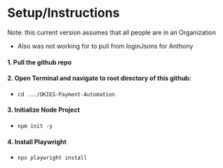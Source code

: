 # Setup/Instructions

Note: this current version assumes that all people are in an Organization 
  - Also was not working for to pull from loginJsons for Anthony

#### 1. Pull the github repo

#### 2. Open Terminal and navigate to root directory of this github:
 - ```cd .../OKIES-Payment-Automation```

#### 3. Initialize Node Project
  - ```npm init -y```

#### 4. Install Playwright 
  - ```npx playwright install```



